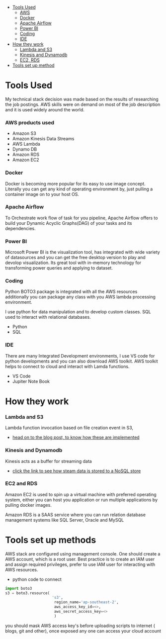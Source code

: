 * [Tools Used](#Tools-Used)
  - [AWS](#AWS-products-used)
  - [Docker](#Docker)
  - [Apache Airflow](#Apache-Airflow)
  - [Power BI](#Power-BI)
  - [Coding](#Coding)
  - [IDE](#IDE)
* [How they work](#How-they-work)
  - [Lambda and S3](#Lambda-and-s3)
  - [Kinesis and Dynamodb](#Kinesis-and-Dynamodb)
  - [EC2, RDS](#EC2,-RDS)
* [Tools set up method](#Tools-set-up-method)
# Tools Used

My technical stack decision was made based on the results of researching the job postings.  AWS skills were on demand on most of the job description and it is used widely around the world.
### AWS products used
* Amazon S3
* Amazon Kinesis Data Streams
* AWS Lambda
* Dynamo DB
* Amazon RDS
* Amazon EC2

### Docker
Docker is becoming more popular for its easy to use image concept.  Literally you can get any kind of operating environment by, just pulling a container image on to your host OS.

### Apache Airflow
To Orchestrate work flow of task for you pipeline, Apache Airflow offers to build your Dynamic Acyclic Graphs(DAG) of your tasks and its dependencies.

### Power BI
Microsoft Power BI is the visualization tool, has integrated with wide variety of datasources and you can get the free desktop version to play and devolop visualization.
Its great tool with in-memory technology for transforming power queries and applying to dataset.

### Coding
Python BOTO3 package is integrated with all the AWS resources additionally you can package any class with you AWS lambda processing environment.


I use python for data manipulation and to develop custom classes.
SQL used to interact with relational databases.

* Python
* SQL
### IDE

There are many Integrated Development environments, I use VS code for python developments and you can also download AWS toolkit.
AWS toolkit helps to connect to cloud and interact with Lamda functions.
* VS Code
* Jupiter Note Book

# How they work

### Lambda and S3

Lambda function invocation based on file creation event in S3,
* [head on to the blog post, to know how these are implemented](https://www.teamdatascience.com/post/how-to-process-simple-data-stream-and-consume-with-lambda)

### Kinesis and Dynamodb

Kinesis acts as a buffer for streaming data
* [click the link to see how steam data is stored to a NoSQL store](https://www.teamdatascience.com/post/how-to-write-kinesis-data-stream-to-dynamodb)

### EC2 and RDS

Amazon EC2 is used to spin up a virtual machine with preferred operating system, either you can host you application or run multiple applications by pulling docker images.

Amazon RDS is a SAAS service where you can run relation database management systems like SQL Server, Oracle and MySQL

# Tools set up methods

AWS stack are configured using management console.
One should create a AWS account, which is a root user.
Best practice is to create an IAM user and assign required privileges, prefer to use IAM user for interacting with AWS resources.  

* python code to connect
```python
import boto3
s3 = boto3.resource(
                     's3',
                      region_name='ap-southeast-2',
                      aws_access_key_id=<>,
                      aws_secret_access_key=<>
                      )
```
<dl>
<dt> you should mask AWS access key's before uploading scripts to internet ( blogs, git and other), once exposed any one can access your cloud account </dt>
</dl>

